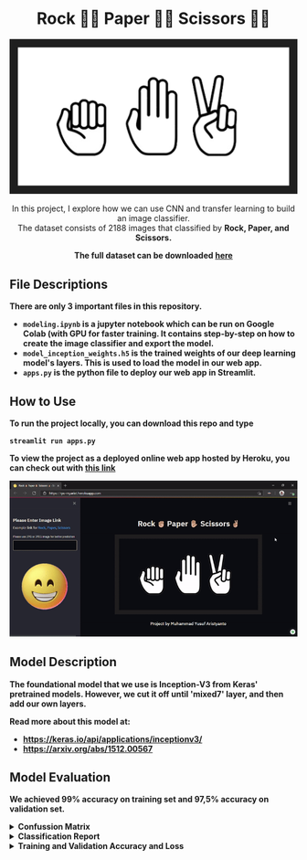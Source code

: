 <h1 align="center">Rock ✊🏼 Paper ✋🏼 Scissors ✌🏼</h1>

<p align="center">
    <img src="RPS.png" >
</p>

<p align="center">
    In this project, I explore how we can use CNN and transfer learning to build an image classifier. <br>The dataset consists of 2188 images that classified by <strong>Rock<strong>, <strong>Paper<strong>, and <strong>Scissors<strong>.
</p>

<p align="center">
   The full dataset can be downloaded <a href="https://dicodingacademy.blob.core.windows.net/picodiploma/ml_pemula_academy/rockpaperscissors.zip">here</a>
</p>


## File Descriptions

There are only 3 important files in this repository.
- `modeling.ipynb` is a jupyter notebook which can be run on Google Colab (with GPU for faster training. It contains step-by-step on how to create the image classifier and export the model. 
- `model_inception_weights.h5` is the trained weights of our deep learning model's layers. This is used to load the model in our web app.
- `apps.py` is the python file to deploy our web app in Streamlit.



## How to Use

To run the project locally, you can download this repo and type 

```
streamlit run apps.py
```

To view the project as a deployed online web app hosted by Heroku, you can check out with [this link](https://rps-myarist.herokuapp.com/)

![heroku gif](heroku.gif)



## Model Description

The foundational model that we use is Inception-V3 from Keras' pretrained models. However, we cut it off until 'mixed7' layer, and then add our own layers.

Read more about this model at:
- https://keras.io/api/applications/inceptionv3/
- https://arxiv.org/abs/1512.00567



## Model Evaluation

We achieved 99% accuracy on training set and 97,5% accuracy on validation set.

<details>
<summary>Confussion Matrix</summary>

<br>

```
[[278   4   3]
 [  0 291   0]
 [  1   0 299]]
```

</details>

<details>
<summary>Classification Report</summary>

<br>

```
              precision    recall  f1-score   support

        Rock       1.00      0.98      0.99       285
       Paper       0.99      1.00      0.99       291
    Scissors       0.99      1.00      0.99       300

    accuracy                           0.99       876
   macro avg       0.99      0.99      0.99       876
weighted avg       0.99      0.99      0.99       876
```

</details>

<details>
<summary>Training and Validation Accuracy and Loss</summary>

<br>

<img src='acc.png' align="left" height="50%" />

<img src='loss.png' align="left" height="50%" />

</details>